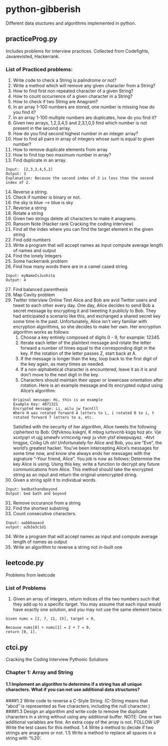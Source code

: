 # python-gibberish

Different data stuctures and algorithms implemented in python.

## practiceProg.py

Includes problems for interview practices. Collected from Codefights, Javarevisted, Hackerrank.

### List of Practiced problems:

1. Write code to check a String is palindrome or not?
2. Write a method which will remove any given character from a String?
3. How to find first non repeated character of a given String?
4. How to count occurrence of a given character in a String?
5. How to check if two String are Anagram?
6. In an array 1-100 numbers are stored, one number is missing how do you find it?
7. In an array 1-100 multiple numbers are duplicates, how do you find it?
8. Given two arrays, 1,2,3,4,5 and 2,3,1,0,5 find which number is not present in the second array.
9. How do you find second highest number in an integer array?
10. How to find all pairs in array of integers whose sum is equal to given number?
11. How to remove duplicate elements from array
12. How to find top two maximum number in array?
13. Find duplicate in an array.
```
Input:  [2,3,3,4,5,2]
Output: 3
Explanation: Because the second index of 3 is less than the second index of 2.
```
14. Reverse a string.
15. Check if number is binary or not.
16. the sky is blue --> blue is sky
17. Reverse a string
18. Rotate a string
19. Given two strings delete all characters to make it anagrams.
20. Ransom Note (Hacker rank Cracking the coding interview)
21. Find all the index where you can find the target element in the given string
22. Find odd numbers
23. Write a program that will accept names as input compute average length of names and output
24. Find the lonely Integers
25. Some hackerrank problem
26. Find how many words there are in a camel cased string.
```
Input: myNameIsJushita
Output: 4
```
27. Find balanced parenthesis
28. Map Cavity problem
29. Twitter Interview Online Test
    Alice and Bob are avid Twitter users and tweet to each other every day. One day, Alice decides to send Bob a secret message by encrypting it and tweeting it publicly to Bob. They had anticipated a scenario like this, and exchanged a shared secret key some time in the past. Unfortunately, Alice isn’t very familiar with encryption algorithms, so she decides to make her own. Her encryption algorithm works as follows:
    1. Choose a key entirely composed of digits 0 - 9, for example: 12345.
    2. Iterate each letter of the plaintext message and rotate the letter forward a number of times equal to the corresponding digit in the key. If the rotation of the letter passes Z, start back at A.
    3. If the message is longer than the key, loop back to the first digit of the key again, as many times as needed.
    4. If a non-alphabetical character is encountered, leave it as it is and don’t move to the next digit in the key.
    5. Characters should maintain their upper or lowercase orientation after rotation.
    Here is an example message and its encrypted output using Alice’s algorithm:
    ```
    Original message: Hi, this is an example
    Example Key: 4071321
    Encrypted message: Li, ailu jw facntll
    Where H was rotated forward 4 letters to L, i rotated 0 to i, t rotated forward 7 letters to a, etc.
    ```
    Satisfied with the security of her algorithm, Alice tweets the following ciphertext to Bob:
    Otjfvknou kskgnl, K mbxg iurtsvcnb ksgq hoz atv. Vje xcxtyqrl vt ujg smewfv vrmcxvtg rwqr ju vhm ytsf elwepuqyez. -Atvt hrqgse, Cnikg
    Uh oh! Unfortunately for Alice and Bob, you are “Eve”, the world’s greatest hacker. You’ve been intercepting Alice’s messages for some time now, and know she always ends her messages with the signature “-Your friend, Alice”. You job is now as follows:
    Determine the key Alice is using.
    Using this key, write a function to decrypt any future communications from Alice. This method should take the encrypted string as an input and return the original unencrypted string.
30. Given a string split it to individual words.
```
Input: bedbathandbeyond
Output: bed bath and beyond
```
31. Remove occurance from a string
32. Find the shortest substring
33. Count consecutive characters.
```
Input: aabbbaaacd
output: a2b3a3c1d1
```
34. Write a program that will accept names as input and compute average length of names as output
35. Write an algorithm to reverse a string not in-built one

## leetcode.py

Problems from leetcode

### List of Problems

1. Given an array of integers, return indices of the two numbers such that they add up to a specific target. You may assume that each input would have exactly one solution, and you may not use the same element twice.
```
Given nums = [2, 7, 11, 15], target = 9,

Because nums[0] + nums[1] = 2 + 7 = 9,
return [0, 1].
```
## ctci.py

Cracking the Coding Interview Pythonic Solutions

### Chapter 1: Array and String
#### 1.1 Implement an algorithm to determine if a string has all unique characters. What if you can not use additional data structures?
####1.2 Write code to reverse a C-Style String. (C-String means that “abcd” is represented as five characters, including the null character.)
####1.3 Design an algorithm and write code to remove the duplicate characters in a string without using any additional buffer. NOTE: One or two additional variables are fine. An extra copy of the array is not.
FOLLOW UP
Write the test cases for this method.
1.4 Write a method to decide if two strings are anagrams or not.
1.5 Write a method to replace all spaces in a string with ‘%20’.
